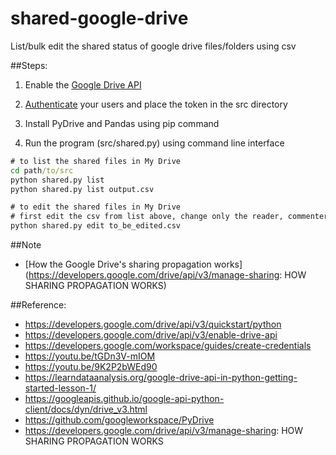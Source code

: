 # shared-google-drive
List/bulk edit the shared status of google drive files/folders using csv

##Steps:

1. Enable the [Google Drive API](https://developers.google.com/drive/api/v3/enable-drive-api)

2. [Authenticate](https://developers.google.com/drive/api/v3/about-auth) your users and place the token in the src directory

3. Install PyDrive and Pandas using pip command

4. Run the program (src/shared.py) using command line interface

```cmd
# to list the shared files in My Drive
cd path/to/src
python shared.py list 
python shared.py list output.csv

# to edit the shared files in My Drive
# first edit the csv from list above, change only the reader, commenter, and editor columns
python shared.py edit to_be_edited.csv
```

##Note
- [How the Google Drive's sharing propagation works](https://developers.google.com/drive/api/v3/manage-sharing: HOW SHARING PROPAGATION WORKS)

##Reference:
- https://developers.google.com/drive/api/v3/quickstart/python
- https://developers.google.com/drive/api/v3/enable-drive-api
- https://developers.google.com/workspace/guides/create-credentials
- https://youtu.be/tGDn3V-mIOM
- https://youtu.be/9K2P2bWEd90
- https://learndataanalysis.org/google-drive-api-in-python-getting-started-lesson-1/
- https://googleapis.github.io/google-api-python-client/docs/dyn/drive_v3.html
- https://github.com/googleworkspace/PyDrive
- https://developers.google.com/drive/api/v3/manage-sharing: HOW SHARING PROPAGATION WORKS